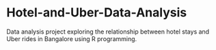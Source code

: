 # Hotel-and-Uber-Data-Analysis
Data analysis project exploring the relationship between hotel stays and Uber rides in Bangalore using R programming.
